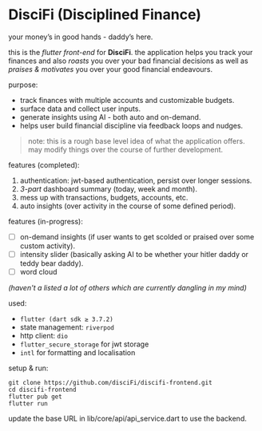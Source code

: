 # DisciFi (Disciplined Finance)
your money’s in good hands - daddy’s here.

this is the *flutter front-end* for **DisciFi**. 
the application helps you track your finances and also *roasts* you over your bad financial decisions as well as *praises & motivates* you over your good financial endeavours.

purpose:
- track finances with multiple accounts and customizable budgets.
- surface data and collect user inputs.
- generate insights using AI - both auto and on-demand.
- helps user build financial discipline via feedback loops and nudges.

> note: this is a rough base level idea of what the application offers. may modify things over the course of further development.

features (completed):
1. authentication: jwt-based authentication, persist over longer sessions. 
2. *3-part* dashboard summary (today, week and month).
3. mess up with transactions, budgets, accounts, etc.
4. auto insights (over activity in the course of some defined period).

features (in-progress): 
- [ ] on-demand insights (if user wants to get scolded or praised over some custom activity).
- [ ] intensity slider (basically asking AI to be whether your hitler daddy or teddy bear daddy).
- [ ] word cloud

*(haven't a listed a lot of others which are currently dangling in my mind)*

used:
- `flutter (dart sdk ≥ 3.7.2)`
- state management: `riverpod`
- http client: `dio`
- `flutter_secure_storage` for jwt storage
- `intl` for formatting and localisation

setup & run:
```
git clone https://github.com/disciFi/discifi-frontend.git
cd discifi-frontend
flutter pub get
flutter run
```
update the base URL in lib/core/api/api_service.dart to use the backend.